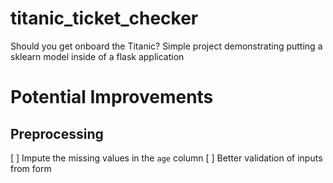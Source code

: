 # titanic_ticket_checker
Should you get onboard the Titanic? Simple project demonstrating putting a sklearn model inside of a flask application

# Potential Improvements

## Preprocessing
[ ] Impute the missing values in the `age` column
[ ] Better validation of inputs from form
